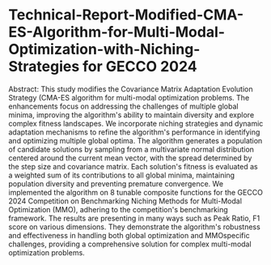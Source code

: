 # Technical-Report-Modified-CMA-ES-Algorithm-for-Multi-Modal-Optimization-with-Niching-Strategies for GECCO 2024
Abstract: This study modifies the Covariance Matrix Adaptation Evolution Strategy (CMA-ES algorithm for multi-modal optimization problems. The enhancements focus on addressing the challenges of multiple global minima, improving the algorithm's ability to maintain diversity and explore complex fitness landscapes. We incorporate niching strategies and dynamic adaptation mechanisms to refine the algorithm's performance in identifying and optimizing multiple global optima. The algorithm generates a population of candidate solutions by sampling from a multivariate normal distribution centered around the current mean vector, with the spread determined by the step size and covariance matrix. Each solution's fitness is evaluated as a weighted sum of its contributions to all global minima, maintaining population diversity and preventing premature convergence. We implemented the algorithm on 8 tunable composite functions for the GECCO 2024 Competition on Benchmarking Niching Methods for Multi-Modal Optimization (MMO), adhering to the competition's benchmarking framework. The results are presenting in many ways such as Peak Ratio, F1 score on various dimensions. They demonstrate the algorithm's robustness and effectiveness in handling both global optimization and MMOspecific challenges, providing a comprehensive solution for complex multi-modal optimization problems.
